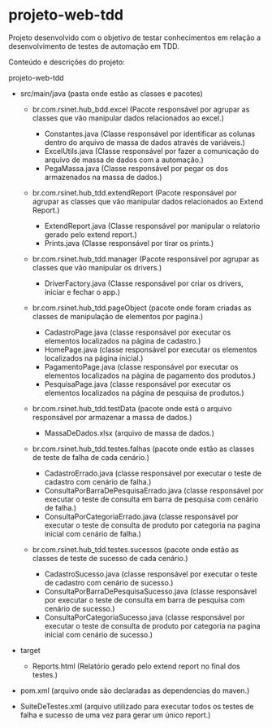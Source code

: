 # projeto-web-tdd
Projeto desenvolvido com o objetivo de testar conhecimentos em relação a desenvolvimento de testes de automação em TDD.

Conteúdo e descrições do projeto:

projeto-web-tdd
  - src/main/java (pasta onde estão as classes e pacotes)
  
    - br.com.rsinet.hub_bdd.excel (Pacote responsável por agrupar as classes que vão manipular dados relacionados ao excel.)
      - Constantes.java (Classe responsável por identificar as colunas dentro do arquivo de massa de dados através de variáveis.)
      - ExcelUtils.java (Classe responsável por fazer a comunicação do arquivo de massa de dados com a automação.)
      - PegaMassa.java (Classe responsável por pegar os dos armazenados na massa de dados.)
      
    - br.com.rsinet.hub_tdd.extendReport (Pacote responsável por agrupar as classes que vão manipular dados relacionados ao Extend Report.)
      - ExtendReport.java (Classe responsável por manipular o relatorio gerado pelo extend report.)
      - Prints.java (Classe responsável por tirar os prints.)
      
    - br.com.rsinet.hub_tdd.manager (Pacote responsável por agrupar as classes que vão manipular os drivers.)
      - DriverFactory.java (Classe responsável por criar os drivers, iniciar e fechar o app.)
      
    - br.com.rsinet.hub_tdd.pageObject (pacote onde foram criadas as classes de manipulação de elementos por pagina.)
      - CadastroPage.java (classe responsável por executar os elementos localizados na página de cadastro.)
      - HomePage.java (classe responsável por executar os elementos localizados na página inicial.)
      - PagamentoPage.java (classe responsável por executar os elementos localizados na página de pagamento dos produtos.)
      - PesquisaPage.java (classe responsável por executar os elementos localizados na página de pesquisa de produtos.)
      
    - br.com.rsinet.hub_tdd.testData (pacote onde está o arquivo responsável por armazenar a massa de dados.)
      - MassaDeDados.xlsx (arquivo de massa de dados.)
      
    - br.com.rsinet.hub_tdd.testes.falhas (pacote onde estão as classes de teste de falha de cada cenário.)
      - CadastroErrado.java (classe responsável por executar o teste de cadastro com cenário de falha.)
      - ConsultaPorBarraDePesquisaErrado.java (classe responsável por executar o teste de consulta em barra de pesquisa com cenário de falha.)
      - ConsultaPorCategoriaErrado.java (classe responsável por executar o teste de consulta de produto por categoria na pagina inicial com cenário de falha.)
      
    - br.com.rsinet.hub_tdd.testes.sucessos (pacote onde estão as classes de teste de sucesso de cada cenário.)
      - CadastroSucesso.java (classe responsável por executar o teste de cadastro com cenário de sucesso.)
      - ConsultaPorBarraDePesquisaSucesso.java (classe responsável por executar o teste de consulta em barra de pesquisa com cenário de sucesso.)
      - ConsultaPorCategoriaSucesso.java (classe responsável por executar o teste de consulta de produto por categoria na pagina inicial com cenário de sucesso.)
      
  - target
    - Reports.html (Relatório gerado pelo extend report no final dos testes.)
    
  - pom.xml (arquivo onde são declaradas as dependencias do maven.)
  - SuiteDeTestes.xml (arquivo utilizado para executar todos os testes de falha e sucesso de uma vez para gerar um único report.)
